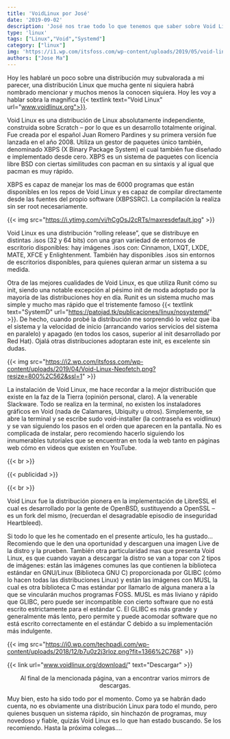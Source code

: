 ```yaml
---
title: 'VoidLinux por José'
date: '2019-09-02'
description: 'José nos trae todo lo que tenemos que saber sobre Void Linux'
type: 'linux'
tags: ["Linux","Void","Systemd"]
category: ["linux"]
img: 'https://i1.wp.com/itsfoss.com/wp-content/uploads/2019/05/void-linux.png?fit=800%2C450&ssl=1'
authors: ["Jose Ma"]
---
```


Hoy les hablaré un poco sobre una distribución muy subvalorada a mi parecer, una distribución Linux que mucha gente ni siquiera habrá nombrado mencionar y muchos menos la conocen siquiera. Hoy les voy a hablar sobra la magnífica  {{< textlink text="Void Linux" url="www.voidlinux.org">}}.

Void Linux es una distribución de Linux absolutamente independiente, construida sobre Scratch – por lo que es un desarrollo totalmente original. Fue creada por el español Juan Romero Pardines y su primera versión fue lanzada en el año 2008. Utiliza un gestor de paquetes único también, denominado XBPS (X Binary Package System) el cual también fue diseñado e implementado desde cero. XBPS es un sistema de paquetes con licencia libre BSD con ciertas similitudes con pacman en su sintaxis y al igual que pacman es muy rápido.

XBPS es capaz de manejar los mas de 6000 programas que están disponibles en los repos de Void Linux y es capaz de compilar directamente desde las fuentes del propio software (XBPSSRC). La compilación la realiza sin ser root necesariamente.

{{< img src="https://i.ytimg.com/vi/hCgOsJ2cRTs/maxresdefault.jpg" >}}

Void Linux es una distribución “rolling release”, que se distribuye en distintas .isos (32 y 64 bits) con una gran variedad de entornos de escritorio disponibles: hay imágenes .isos con: Cinnamon, LXQT, LXDE, MATE, XFCE y Enlightenment. También hay disponibles .isos sin entornos de escritorios disponibles, para quienes quieran armar un sistema a su medida.

Otra de las mejores cualidades de Void Linux, es que utiliza Runit cómo su init, siendo una notable excepción al pésimo init de moda adoptado por la mayoría de las distribuciones hoy en día. Runit es un sistema mucho mas simple y mucho mas rápido que el tristemente famoso {{< textlink text="SystemD" url="https://patojad.tk/publicaciones/linux/nosystemd/" >}}. De hecho, cuando probé la distribución me sorprendió lo veloz que iba el sistema y la velocidad de inicio (arrancando varios servicios del sistema en paralelo) y apagado (en todos los casos, superior al init desarrollado por Red Hat). Ojalá otras distribuciones adoptaran este init, es excelente sin dudas.

{{< img src="https://i2.wp.com/itsfoss.com/wp-content/uploads/2019/04/Void-Linux-Neofetch.png?resize=800%2C562&ssl=1" >}}

La instalación de Void Linux, me hace recordar a la mejor distribución que existe en la faz de la Tierra (opinión personal, claro). A la venerable Slackware. Todo se realiza en la terminal, no existen los instaladores gráficos en Void (nada de Calamares, Ubiquity u otros). Simplemente, se abre la terminal y se escribe sudo void-installer (la contraseña es voidlinux) y se van siguiendo los pasos en el orden que aparecen en la pantalla. No es complicada de instalar, pero recomiendo hacerlo siguiendo los innumerables tutoriales que se encuentran en toda la web tanto en páginas web cómo en videos que existen en YouTube.

{{< br >}}

{{< publicidad >}}

{{< br >}}

Void Linux fue la distribución pionera en la implementación de LibreSSL el cual es desarrollado por la gente de OpenBSD, sustituyendo a OpenSSL – es un fork del mismo, (recuerdan el desagradable episodio de inseguridad Heartbleed).

Si todo lo que les he comentado en el presente artículo, les ha gustado… Recomiendo que le den una oportunidad y descarguen una imagen Live de la distro y la prueben. También otra particularidad mas que presenta Void Linux, es que cuando vayan a descargar la distro se van a topar con 2 tipos de imágenes: están las imágenes comunes las que contienen la biblioteca estándar en GNU/Linux (Biblioteca GNU C) proporcionada por GLIBC (cómo lo hacen todas las distribuciones Linux) y están las imágenes con MUSL la cual es otra biblioteca C mas estándar por llamarlo de alguna manera a la que se vincularán muchos programas FOSS. MUSL es más liviano y rápido que GLIBC, pero puede ser incompatible con cierto software que no está escrito estrictamente para el estándar C. El GLIBC es más grande y generalmente más lento, pero permite y puede acomodar software que no está escrito correctamente en el estándar C debido a su implementación más indulgente.

{{< img src="https://i0.wp.com/techpadi.com/wp-content/uploads/2018/12/b7u0z2j3rloz.png?fit=1366%2C768" >}}

{{< link url="www.voidlinux.org/download/" text="Descargar" >}}
<center class="text-white"> Al final de la mencionada página, van a encontrar varios mirrors de descargas.</center>

Muy bien, esto ha sido todo por el momento. Como ya se habrán dado cuenta, no es obviamente una distribución Linux para todo el mundo, pero quienes busquen un sistema rápido, sin hinchazón de programas, muy novedoso y fiable, quizás Void Linux es lo que han estado buscando. Se los recomiendo. Hasta la próxima colegas….
